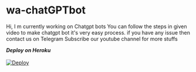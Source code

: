 # wa-chatGPTbot
Hi, I m currently working on Chatgpt bots 
You can follow the steps in given video to make chatgpt bot 
it's very easy process.
if you have any issue then contact us on Telegram 
Subscribe our youtube channel for more stuffs

***Deploy on Heroku*** </br></br>
[![Deploy](https://www.herokucdn.com/deploy/button.svg)](https://dashboard.heroku.com/new?button-url=https%3A%2F%2Fgithub.com%2F&template=https%3A%2F%2Fgithub.com%2FDark-joker3%2Fwa-chatGPTbot)

